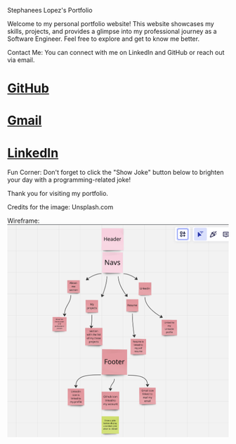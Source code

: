 Stephanees Lopez's Portfolio

Welcome to my personal portfolio website! This website showcases my skills, projects, and provides a glimpse into my professional journey as a Software Engineer. Feel free to explore and get to know me better.

Contact Me:
You can connect with me on LinkedIn and GitHub or reach out via email.
# [GitHub](https://github.com/stephanees020719)
# [Gmail](mailto:stephanees020719@gmail.com)
# [LinkedIn](https://www.linkedin.com/in/stephanees-lopez/)

Fun Corner:
Don't forget to click the "Show Joke" button below to brighten your day with a programming-related joke!

Thank you for visiting my portfolio.

Credits for the image:
Unsplash.com


Wireframe: 
![Alt text](wireframe.png)
